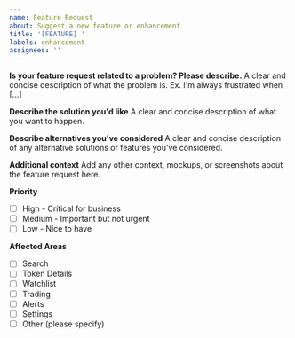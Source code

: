 ```yaml
---
name: Feature Request
about: Suggest a new feature or enhancement
title: '[FEATURE] '
labels: enhancement
assignees: ''
---
```


**Is your feature request related to a problem? Please describe.**
A clear and concise description of what the problem is. Ex. I'm always frustrated when [...]

**Describe the solution you'd like**
A clear and concise description of what you want to happen.

**Describe alternatives you've considered**
A clear and concise description of any alternative solutions or features you've considered.

**Additional context**
Add any other context, mockups, or screenshots about the feature request here.

**Priority**
- [ ] High - Critical for business
- [ ] Medium - Important but not urgent
- [ ] Low - Nice to have

**Affected Areas**
- [ ] Search
- [ ] Token Details
- [ ] Watchlist
- [ ] Trading
- [ ] Alerts
- [ ] Settings
- [ ] Other (please specify)
